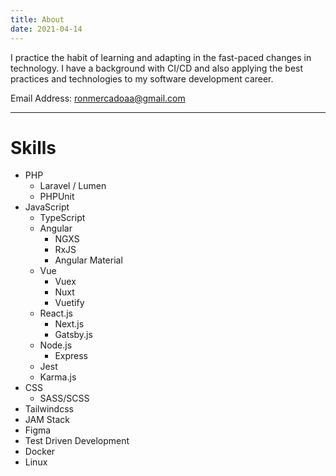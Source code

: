 ```yaml
---
title: About
date: 2021-04-14
---
```

<p class="text-gray-700 py-10 md:w-2/3 w-full text-justify mt-10">
I practice the habit of learning and adapting in the fast-paced changes in technology. I have a background with CI/CD and also applying the best practices and technologies to my software development career.
</p>

<div class="block mb-10">
  <span class="font-bold mr-1">Email Address:</span> <a href="mailto:ronmercadoaa@gmail.com" class="text-blue-700">ronmercadoaa@gmail.com</a>
</div>

<hr class="mt-10">

<h1 class="page--title mt-10">Skills</h1>

<ul class="tree--item mt-10">
  <li>
    <span>PHP</span>
    <ul class="tree--item">
      <li>
        <span>Laravel / Lumen</span>
      </li>
      <li>
        <span>PHPUnit</span>
      </li>
    </ul>
  </li>
  <li>
    <span>JavaScript</span>
    <ul class="tree--item">
      <li>
        <span>TypeScript</span>
      </li>
      <li>
        <span>Angular</span>
        <ul class="tree--item">
          <li>
            <span>NGXS</span>
          </li>
          <li>
            <span>RxJS</span>
          </li>
          <li>
            <span>Angular Material</span>
          </li>
        </ul>
      </li>
      <li>
        <span>Vue</span>
        <ul class="tree--item">
          <li>
            <span>Vuex</span>
          </li>
          <li>
            <span>Nuxt</span>
          </li>
          <li>
            <span>Vuetify</span>
          </li>
        </ul>
      </li>
      <li>
        <span>React.js</span>
        <ul class="tree--item">
          <li>
            <span>Next.js</span>
          </li>
          <li>
            <span>Gatsby.js</span>
          </li>
        </ul>
      </li>
      <li>
        <span>Node.js</span>
        <ul class="tree--item">
          <li>
            <span>Express</span>
          </li>
        </ul>
      </li>
      <li>
        <span>Jest</span>
      </li>
      <li>
        <span>Karma.js</span>
      </li>
    </ul>
  </li>
  <li>
    <span>CSS</span>
    <ul class="tree--item">
      <li>
        <span>SASS/SCSS</span>
      </li>
    </ul>
  </li>
  <li>
    <span>Tailwindcss</span>
  </li>
  <li>
    <span>JAM Stack</span>
  </li>
  <li>
    <span>Figma</span>
  </li>
  <li>
    <span>Test Driven Development</span>
  </li>
  <li>
    <span>Docker</span>
  </li>
  <li>
    <span>Linux</span>
  </li>
</ul>